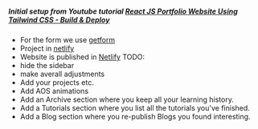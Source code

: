 ##### Initial setup from Youtube tutorial [React JS Portfolio Website Using Tailwind CSS - Build & Deploy](https://www.youtube.com/watch?v=LpZrAjU6Hhk&t=409s&ab_channel=ProgrammingWithYash)

- For the form we use [getform](https://app.getform.io/forms/47129)
- Project in [netlify](https://github.com/all-kind-websites/portfolio)
- Website is published in [Netlify](https://fotios.netlify.app/)
  TODO:
- hide the sidebar
- make averall adjustments
- Add your projects etc.
- Add AOS animations
- Add an Archive section where you keep all your learning history.
- Add a Tutorials section where you list all the tutorials you've finished.
- Add a Blog section where you re-publish Blogs you found interesting.
